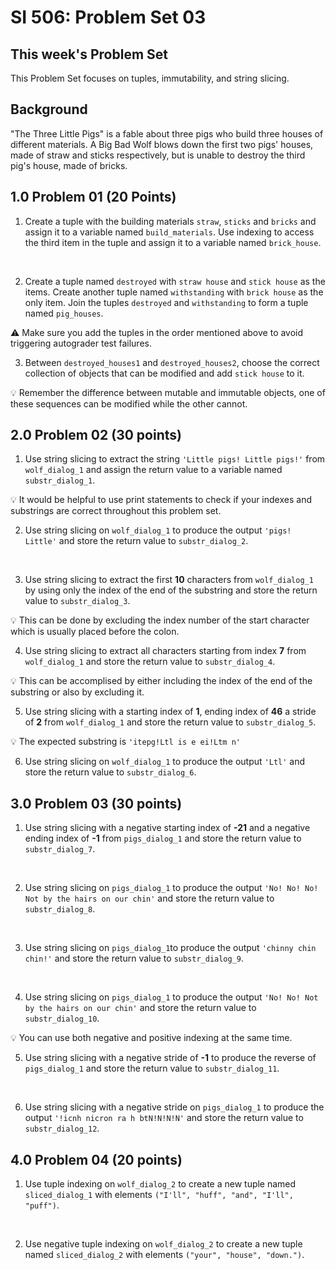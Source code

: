 # SI 506: Problem Set 03

## This week's Problem Set

This Problem Set focuses on tuples, immutability, and string slicing.

## Background
"The Three Little Pigs" is a fable about three pigs who build three houses of different materials. A Big Bad Wolf blows down the first two pigs' houses, made of straw and sticks respectively, but is unable to destroy the third pig's house, made of bricks.

## 1.0 Problem 01 (20 Points)
1. Create a tuple with the building materials `straw`, `sticks` and `bricks` and assign it to a variable named `build_materials`. Use indexing to access the third item in the tuple and assign it to a variable named `brick_house`.
<br />

2. Create a tuple named `destroyed` with `straw house` and `stick house` as the items. Create another tuple named `withstanding` with `brick house` as the only item. Join the tuples `destroyed` and `withstanding` to form a tuple named `pig_houses`.

:warning: Make sure you add the tuples in the order mentioned above to avoid triggering autograder test failures.
<br />

3. Between `destroyed_houses1` and `destroyed_houses2`, choose the correct collection of objects that can be modified and add `stick house` to it.

:bulb: Remember the difference between mutable and immutable objects, one of these sequences can be modified while the other cannot.

## 2.0 Problem 02 (30 points)
1. Use string slicing to extract the string `'Little pigs! Little pigs!'` from `wolf_dialog_1` and assign the return value to a variable named `substr_dialog_1`.

:bulb: It would be helpful to use print statements to check if your indexes and substrings are correct throughout this problem set.
<br />

2. Use string slicing on `wolf_dialog_1` to produce the output `'pigs! Little'` and store the return value to `substr_dialog_2`.
<br />

3. Use string slicing to extract the first **10** characters from `wolf_dialog_1` by using only the index of the end of the substring and store the return value to `substr_dialog_3`.

:bulb: This can be done by excluding the index number of the start character which is usually placed before the colon.
<br />

4. Use string slicing to extract all characters starting from index **7** from `wolf_dialog_1` and store the return value to `substr_dialog_4`.

:bulb: This can be accomplised by either including the index of the end of the substring or also by excluding it.
<br />

5. Use string slicing with a starting index of **1**, ending index of **46** a stride of **2** from `wolf_dialog_1` and store the return value to `substr_dialog_5`.

:bulb: The expected substring is `'itepg!Ltl is e ei!Ltm n'`
<br />

6. Use string slicing on `wolf_dialog_1` to produce the output `'Ltl'` and store the return value to `substr_dialog_6`.

## 3.0 Problem 03 (30 points)
1. Use string slicing with a negative starting index of **-21** and a negative ending index of **-1** from `pigs_dialog_1` and store the return value to `substr_dialog_7`.
<br />

2. Use string slicing on `pigs_dialog_1` to produce the output `'No! No! No! Not by the hairs on our chin'` and store the return value to `substr_dialog_8`.
<br />

3. Use string slicing on `pigs_dialog_1`to produce the output `'chinny chin chin!'` and store the return value to `substr_dialog_9`.
<br />

4. Use string slicing on `pigs_dialog_1` to produce the output `'No! No! Not by the hairs on our chin'` and store the return value to `substr_dialog_10`.

:bulb: You can use both negative and positive indexing at the same time.
<br />

5. Use string slicing with a negative stride of **-1** to produce the reverse of `pigs_dialog_1` and store the return value to `substr_dialog_11`.
<br />

6. Use string slicing with a negative stride on `pigs_dialog_1` to produce the output `'!icnh nicron ra h btN!N!N!N'` and store the return value to `substr_dialog_12`.

## 4.0 Problem 04 (20 points)
1. Use tuple indexing on `wolf_dialog_2` to create a new tuple named `sliced_dialog_1` with elements `("I'll", "huff", "and", "I'll", "puff")`.
<br/>

2. Use negative tuple indexing on `wolf_dialog_2` to create a new tuple named `sliced_dialog_2` with elements `("your", "house", "down.")`.